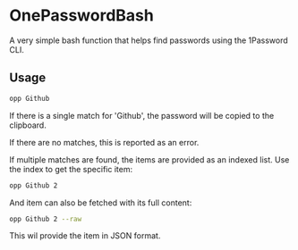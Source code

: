 # OnePasswordBash
A very simple bash function that helps find passwords using the 1Password CLI.

## Usage
```bash
opp Github
```

If there is a single match for 'Github', the password will be copied to the clipboard.

If there are no matches, this is reported as an error.

If multiple matches are found, the items are provided as an indexed list. Use the index to get the specific item:

```bash
opp Github 2
```

And item can also be fetched with its full content:
```bash
opp Github 2 --raw
```

This wil provide the item in JSON format.